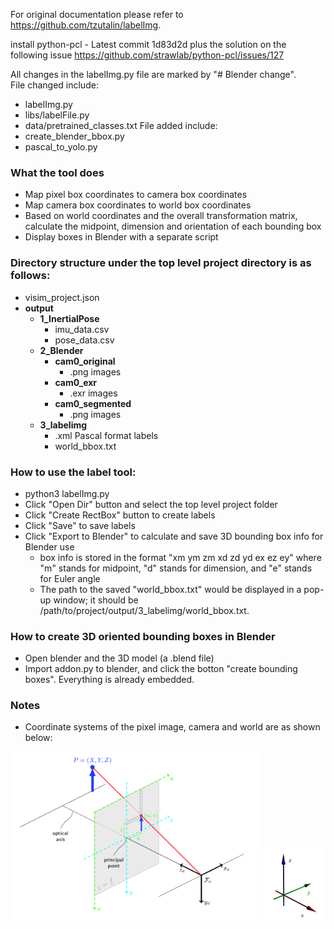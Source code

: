 For original documentation please refer to https://github.com/tzutalin/labelImg.  

install python-pcl - Latest commit 1d83d2d plus the solution on the following issue
https://github.com/strawlab/python-pcl/issues/127

All changes in the labelImg.py file are marked by "# Blender change".  
File changed include:
* labelImg.py
* libs/labelFile.py
* data/pretrained_classes.txt
File added include:
* create_blender_bbox.py
* pascal_to_yolo.py

### What the tool does
* Map pixel box coordinates to camera box coordinates
* Map camera box coordinates to world box coordinates
* Based on world coordinates and the overall transformation matrix, calculate the midpoint, dimension and orientation of each bounding box
* Display boxes in Blender with a separate script

### Directory structure under the top level project directory is as follows:
* visim_project.json
* **output**
    * **1_InertialPose**
        * imu_data.csv
        * pose_data.csv
    * **2_Blender**
        * **cam0_original** 
            * .png images
        * **cam0_exr** 
            * .exr images
        * **cam0_segmented** 
            * .png images
    * **3_labelimg**
        * .xml Pascal format labels
        * world_bbox.txt
        
### How to use the label tool:
* python3 labelImg.py
* Click "Open Dir" button and select the top level project folder
* Click "Create RectBox" button to create labels
* Click "Save" to save labels
* Click "Export to Blender" to calculate and save 3D bounding box info for Blender use
   * box info is stored in the format "xm ym zm xd zd yd ex ez ey" where "m" stands for midpoint, "d" stands for dimension, and "e" stands for Euler angle
   * The path to the saved "world_bbox.txt" would be displayed in a pop-up window; it should be /path/to/project/output/3_labelimg/world_bbox.txt.
   
### How to create 3D oriented bounding boxes in Blender
* Open blender and the 3D model (a .blend file)
* Import addon.py to blender, and click the botton "create bounding boxes". Everything is already embedded.

### Notes
* Coordinate systems of the pixel image, camera and world are as shown below:
<img src="./demo/pixel_camera.png" width="400" title="pixel camera">
<img src="./demo/blender_coordinate_system.jpg" width="100" title="blender world">

